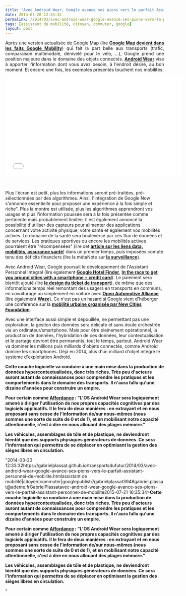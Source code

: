 ```yaml
---
title: "Avec Android Wear, Google avance ses pions vers le parfait Assistant Personnel de Mobilité"
date: 2014-03-20 12:33:32
permalink: /2014/03/avec-android-wear-google-avance-ses-pions-vers-le-parfait-assistant-personnel-de-mobilite.html
tags: [assistant de mobilité, citoyen, commuter, google]
layout: post
---
```


<p style="text-align: justify;">Après une version actualisée de Google Map (lire <a href="https://gabrielplassat.github.io/transportsdufutur/2014/02/google-maps-devient-dans-les-faits-google-mobility.html" target="_blank"><strong>Google Map devient dans les faits Google Mobility</strong></a>) qui fait la part belle aux transports (trafic, comparaison multimodale, dénivelé pour le vélo, ...), Google prend une position majeure dans le domaine des objets connectés. <a href="http://googleblog.blogspot.fr/2014/03/sharing-whats-up-our-sleeve-android.html" target="_blank"><strong>Android Wear</strong></a> vise à apporter l'information dont vous avez besoin, à l'endroit désiré, au bon moment. Et encore une fois, les exemples présentés touchent nos mobilités.</p> <p><iframe allowfullscreen="" frameborder="0" height="315" src="//www.youtube.com/embed/0xQ3y902DEQ?rel=0" width="560"></iframe></p> <p style="text-align: justify;"> </p>   <!--more--> Plus l'écran est petit, plus les informations seront pré-traitées, pré-sélectionnées par des algorithmes. Ainsi, l'intégration de Google Now s'annonce essentielle pour proposer une expérience à la fois simple et riche". Plus la montre est utilisée, plus les algorithmes apprendront vos usages et plus l'information poussée sera à la fois présentée comme pertinente mais probablement limitée. Il est également annoncé la possibilité d'utiliser des capteurs pour alimenter des applications concernant votre activité physique, votre santé et également vos mobilités actives. Le domaine de la santé sera bouleversé par ces flux de données et de services. Les pratiques sportives ou encore les mobilités actives pourraient être "récompensées" (lire cet <a href="https://gabrielplassat.github.io/transportsdufutur/2014/02/vous-reduirez-lusage-de-la-voiture-pour-payer-moins-cher-dassurance-sante.html"" target=""_blank""><strong>article sur les liens data, mobilités, assurance santé</strong></a>) dans un premier temps, puis imposées compte tenu des déficits financiers (lire la métaNote sur <a href="https://gabrielplassat.github.io/transportsdufutur/2013/03/metanote-tdf-3-la-surveillance-reloaded.html"" target=""_blank""><strong>la surveillance</strong></a>). <p style=""text-align: justify>Avec Android Wear, Google poursuit le développement de l'Assistant Personnel Intégral (lire également <a href="https://gabrielplassat.github.io/transportsdufutur/2012/01/google-se-rapproche-un-peu-plus-du-parfait-assistant-de-voyage.html"" target=""_blank""><strong>Google Hotel Finder</strong></a>, <a href="https://gabrielplassat.github.io/transportsdufutur/2013/08/google-mobility-in-the-race-to-get-you-around-cities-with-a-smartphone-and-a-credit-card-.html"" target=""_blank""><strong>In the race to get you around cities with a smartphone + credit card</strong></a>). Le paiement sera bientôt ajouté (lire <a href="https://gabrielplassat.github.io/transportsdufutur/2014/03/et-si-cetait-le-design-du-ticket-de-transport-qui-etait-central.html"" target=""_blank""><strong>le design du ticket de transport</strong></a>), de même que des informations temps réel remontant des usagers en transports en communs, en covoiturage ou simplement en voiture avec <a href=""http://www.openautoalliance.net/#about"" target=""_blank""><strong>Open Automotive Alliance</strong></a> (lire également <a href="https://gabrielplassat.github.io/transportsdufutur/2013/06/google-achete-waze-sans-doute-une-evolution-majeure-dans-le-domaine-des-transports.html"" target=""_blank""><strong>Waze</strong></a>). Ce n'est pas un hasard si Google vient d'héberger une conférence sur la <a href=""http://www.newcitiesfoundation.org/cities-on-the-move/"" target=""_blank""><strong>mobilité urbaine organisée par New Cities Foundation</strong></a>.</p> <p style=""text-align: justify>Avec une interface aussi simple et dépouillée, ne permettant pas une exploration, la gestion des données sera délicate et sans doute orchestrée via un ordinateur/smartphone. Mais pour être pleinement opérationnel, la production de données, l'hybridation de ces données, leur contextualisation et le partage devront être permanents, tout le temps, partout. Android Wear va dominer les millions puis milliards d'objets connectés, comme Android domine les smartphones. Déjà en 2014, plus d'un milliard d'objet intègre le système d'exploitation Android.</p> <p style=""text-align: justify><strong>Cette couche logicielle va conduire à une main mise dans la production de données hypercontextualisées, donc très riches. Très peu d'acteurs auront autant de connaissances pour comprendre les pratiques et les comportements dans le domaine des transports. Il n'aura fallu qu'une dizaine d'années pour construire un empire. </strong></p> <p style=""text-align: justify><strong>Pour certain comme <a href=""http://affordance.typepad.com//mon_weblog/2014/03/android-wear-dans-os.html"" target=""_blank"">Affordance</a> : "L'OS Android Wear sera logiquement amené à diriger l'utilisation de nos propres capacités cognitives par des logiciels applicatifs. Il le fera de deux manières : en extrayant et en nous proposant sans cesse de l'information de/sur nous-mêmes (nous sommes une sorte de suite de 0 et de 1), et en mobilisant notre capacité attentionnelle, c'est à dire en nous allouant des plages mémoire."</strong></p> <p style=""text-align: justify><strong>Les véhicules, assemblages de tôle et de plastique, ne deviendront bientôt que des supports physiques générateurs de données. Ce sera l'information qui permettra de se déplacer en optimisant la gestion des sièges libres en circulation.</strong></p>"2014-03-20 12:33:32https://gabrielplassat.github.io/transportsdufutur/2014/03/avec-android-wear-google-avance-ses-pions-vers-le-parfait-assistant-personnel-de-mobilite.htmlassistant de mobilité|citoyen|commuter|googlepublish7gabrielplassat3948gabriel.plassat@ademe.frGabrielPlassatavec-android-wear-google-avance-ses-pions-vers-le-parfait-assistant-personnel-de-mobilite2015-07-21 16:35:34><strong>Cette couche logicielle va conduire à une main mise dans la production de données hypercontextualisées, donc très riches. Très peu d'acteurs auront autant de connaissances pour comprendre les pratiques et les comportements dans le domaine des transports. Il n'aura fallu qu'une dizaine d'années pour construire un empire. </strong></p> <p style=""text-align: justify><strong>Pour certain comme <a href=""http://affordance.typepad.com//mon_weblog/2014/03/android-wear-dans-os.html"" target=""_blank"">Affordance</a> : "L'OS Android Wear sera logiquement amené à diriger l'utilisation de nos propres capacités cognitives par des logiciels applicatifs. Il le fera de deux manières : en extrayant et en nous proposant sans cesse de l'information de/sur nous-mêmes (nous sommes une sorte de suite de 0 et de 1), et en mobilisant notre capacité attentionnelle, c'est à dire en nous allouant des plages mémoire."</strong></p> <p style=""text-align: justify><strong>Les véhicules, assemblages de tôle et de plastique, ne deviendront bientôt que des supports physiques générateurs de données. Ce sera l'information qui permettra de se déplacer en optimisant la gestion des sièges libres en circulation.</strong></p>"
